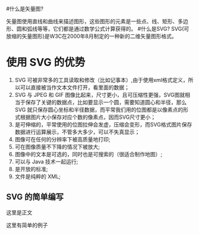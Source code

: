 #什么是矢量图?

矢量图使用直线和曲线来描述图形，这些图形的元素是一些点、线、矩形、多边形、圆和弧线等等，它们都是通过数学公式计算获得的。
#什么是SVG?
SVG(可放缩的矢量图形)是W3C在2000年8月制定的一种新的二维矢量图形格式。

# 使用 SVG 的优势
1. SVG 可被非常多的工具读取和修改（比如记事本）,由于使用xml格式定义，所以可以直接被当作文本文件打开，看里面的数据；
2. SVG 与 JPEG 和 GIF 图像比起来，尺寸更小，且可压缩性更强，SVG图就相当于保存了关键的数据点，比如要显示一个圆，需要知道圆心和半径，那么SVG 就只保存圆心坐标和半径数据，而平常我们用的位图都是以像素点的形式根据图片大小保存对应个数的像素点，因而SVG尺寸更小；
3. 是可伸缩的，平常使用的位图拉伸会发虚，压缩会变形，而SVG格式图片保存数据进行运算展示，不管多大多少，可以不失真显示；
4. 图像可在任何的分辨率下被高质量地打印;
5. 可在图像质量不下降的情况下被放大;
6. 图像中的文本是可选的，同时也是可搜索的（很适合制作地图）;
7. 可以与 Java 技术一起运行;
8. 是开放的标准;
9. 文件是纯粹的 XML;

## SVG 的简单编写

这里是正文 


  这里有简单的例子
  

